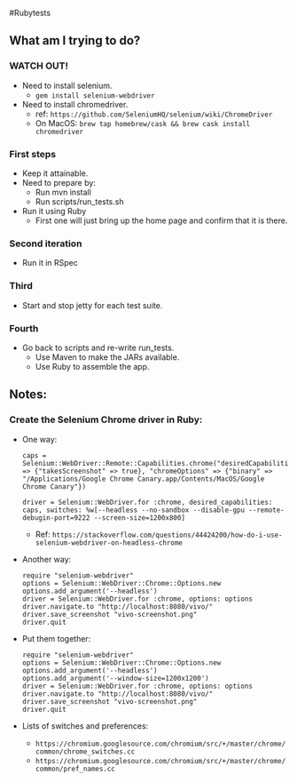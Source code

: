#Rubytests

## What am I trying to do?

### WATCH OUT!
* Need to install selenium. 
	* `gem install selenium-webdriver`
* Need to install chromedriver.
	* ref: `https://github.com/SeleniumHQ/selenium/wiki/ChromeDriver`
	* On MacOS: `brew tap homebrew/cask && brew cask install chromedriver`

### First steps
* Keep it attainable.
* Need to prepare by:
	* Run mvn install
	* Run scripts/run_tests.sh
* Run it using Ruby
	* First one will just bring up the home page and confirm that it is there.

### Second iteration
* Run it in RSpec

### Third
* Start and stop jetty for each test suite.

### Fourth
* Go back to scripts and re-write run_tests. 
	* Use Maven to make the JARs available.
	* Use Ruby to assemble the app.

## Notes:

### Create the Selenium Chrome driver in Ruby:

* One way:

	```
	caps = Selenium::WebDriver::Remote::Capabilities.chrome("desiredCapabilities" => {"takesScreenshot" => true}, "chromeOptions" => {"binary" => "/Applications/Google Chrome Canary.app/Contents/MacOS/Google Chrome Canary"})
	
	driver = Selenium::WebDriver.for :chrome, desired_capabilities: caps, switches: %w[--headless --no-sandbox --disable-gpu --remote-debugin-port=9222 --screen-size=1200x800]
	```
	
	* Ref: `https://stackoverflow.com/questions/44424200/how-do-i-use-selenium-webdriver-on-headless-chrome`

* Another way:

	```
	require "selenium-webdriver"
	options = Selenium::WebDriver::Chrome::Options.new
	options.add_argument('--headless')
	driver = Selenium::WebDriver.for :chrome, options: options
	driver.navigate.to "http://localhost:8080/vivo/"
	driver.save_screenshot "vivo-screenshot.png"
	driver.quit
	```	
* Put them together:

	```
	require "selenium-webdriver"
	options = Selenium::WebDriver::Chrome::Options.new
	options.add_argument('--headless')
	options.add_argument('--window-size=1200x1200')
	driver = Selenium::WebDriver.for :chrome, options: options
	driver.navigate.to "http://localhost:8080/vivo/"
	driver.save_screenshot "vivo-screenshot.png"
	driver.quit
	```
	
* Lists of switches and preferences:
	* `https://chromium.googlesource.com/chromium/src/+/master/chrome/common/chrome_switches.cc`
	* `https://chromium.googlesource.com/chromium/src/+/master/chrome/common/pref_names.cc`
